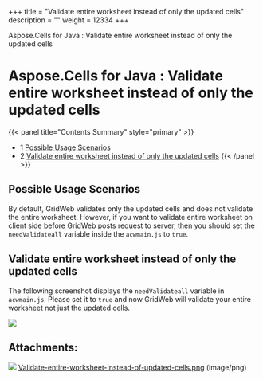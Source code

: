+++
title = "Validate entire worksheet instead of only the updated cells" 
description = "" 
weight = 12334 
+++

Aspose.Cells for Java : Validate entire worksheet instead of only the updated cells  

# Aspose.Cells for Java : Validate entire worksheet instead of only the updated cells


{{< panel title="Contents Summary" style="primary" >}}
*   1 [Possible Usage Scenarios](#Validateentireworksheetinsteadofonlytheupdatedcells-PossibleUsageScenarios)
*   2 [Validate entire worksheet instead of only the updated cells](#Validateentireworksheetinsteadofonlytheupdatedcells-Validateentireworksheetinsteadofonlytheupdatedcells)
{{< /panel >}}
 

## Possible Usage Scenarios

By default, GridWeb validates only the updated cells and does not validate the entire worksheet. However, if you want to validate entire worksheet on client side before GridWeb posts request to server, then you should set the `needValidateall` variable inside the `acwmain.js` to `true`.

## Validate entire worksheet instead of only the updated cells

The following screenshot displays the `needValidateall` variable in `acwmain.js`. Please set it to `true` and now GridWeb will validate your entire worksheet not just the updated cells.

![](https://docs2.aspose.com/cells/java/attachments/40142284/40468500.png)

## Attachments:

![](https://docs2.aspose.com/cells/java/images/icons/bullet_blue.gif) [Validate-entire-worksheet-instead-of-updated-cells.png](https://docs2.aspose.com/cells/java/attachments/40142284/40468500.png) (image/png)  

